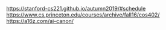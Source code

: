 https://stanford-cs221.github.io/autumn2019/#schedule 
https://www.cs.princeton.edu/courses/archive/fall16/cos402/ 
https://a16z.com/ai-canon/ 